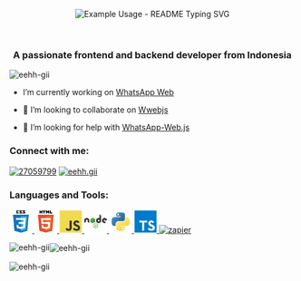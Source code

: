 <p align="center">
  <img src="https://readme-typing-svg.demolab.com/?lines=Hello! There;I'm Yogi Galuh Saputra&font=Fira%20Code&center=true&width=380&height=50&duration=4000&pause=1000" alt="Example Usage - README Typing SVG">
</p>
<br>
<h3 align="center">A passionate frontend and backend developer from Indonesia</h3>

<p align="left"> <img src="https://komarev.com/ghpvc/?username=eehh-gii&label=Profile%20views&color=0e75b6&style=flat" alt="eehh-gii" /> </p>

- I’m currently working on [WhatsApp Web](https://github.com/eehh-gii/WA-PUBLIC)

- 👯 I’m looking to collaborate on [Wwebjs](https://wwebjs.dev/)

- 🤝 I’m looking for help with [WhatsApp-Web.js](https://github.com/pedroslopez/whatsapp-web.js)

<h3 align="left">Connect with me:</h3>
<p align="left">
<a href="https://stackoverflow.com/users/27059799" target="blank"><img align="center" src="https://raw.githubusercontent.com/rahuldkjain/github-profile-readme-generator/master/src/images/icons/Social/stack-overflow.svg" alt="27059799" height="30" width="40" /></a>
<a href="https://instagram.com/eehh.gii" target="blank"><img align="center" src="https://img.shields.io/badge/Instagram-%23E4405F.svg?logo=Instagram&logoColor=white" alt="eehh.gii" height="30" width="120" /></a>
</p>

<h3 align="left">Languages and Tools:</h3>
<p align="left"> <a href="https://www.w3schools.com/css/" target="_blank" rel="noreferrer"> <img src="https://raw.githubusercontent.com/devicons/devicon/master/icons/css3/css3-original-wordmark.svg" alt="css3" width="40" height="40"/> </a> <a href="https://www.w3.org/html/" target="_blank" rel="noreferrer"> <img src="https://raw.githubusercontent.com/devicons/devicon/master/icons/html5/html5-original-wordmark.svg" alt="html5" width="40" height="40"/> </a> <a href="https://developer.mozilla.org/en-US/docs/Web/JavaScript" target="_blank" rel="noreferrer"> <img src="https://raw.githubusercontent.com/devicons/devicon/master/icons/javascript/javascript-original.svg" alt="javascript" width="40" height="40"/> </a> <a href="https://nodejs.org" target="_blank" rel="noreferrer"> <img src="https://raw.githubusercontent.com/devicons/devicon/master/icons/nodejs/nodejs-original-wordmark.svg" alt="nodejs" width="40" height="40"/> </a> <a href="https://www.python.org" target="_blank" rel="noreferrer"> <img src="https://raw.githubusercontent.com/devicons/devicon/master/icons/python/python-original.svg" alt="python" width="40" height="40"/> </a> <a href="https://www.typescriptlang.org/" target="_blank" rel="noreferrer"> <img src="https://raw.githubusercontent.com/devicons/devicon/master/icons/typescript/typescript-original.svg" alt="typescript" width="40" height="40"/> </a> <a href="https://zapier.com" target="_blank" rel="noreferrer"> <img src="https://www.vectorlogo.zone/logos/zapier/zapier-icon.svg" alt="zapier" width="40" height="40"/> </a> </p>

<p><img align="left" src="https://github-readme-stats.vercel.app/api/top-langs?username=eehh-gii&show_icons=true&locale=en&layout=compact" alt="eehh-gii" /></p>

<p><img align="center" src="https://github-readme-stats.vercel.app/api?username=eehh-gii&show_icons=true&locale=en" alt="eehh-gii" /></p>

<p><img align="center" src="https://github-readme-streak-stats.herokuapp.com/?user=eehh-gii&" alt="eehh-gii" /></p>
